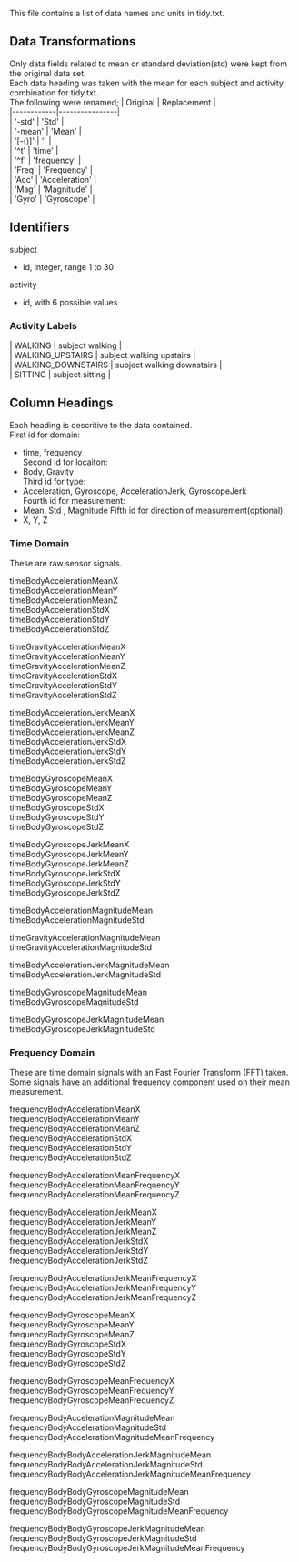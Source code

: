 This file contains a list of data names and units in tidy.txt. 
## Data Transformations
Only data fields related to mean or standard deviation(std) were kept from the original data set.  
Each data heading was taken with the mean for each subject and activity combination for tidy.txt.  
The following were renamed;
|  Original  |  Replacement   |    
|------------|----------------|   
|  '-std'    | 'Std'          |  
| '-mean'    | 'Mean'         |  
|  '[-()]'   | ''             |  
|  '^t'      | 'time'         |  
|  '^f'      | 'frequency'    |  
|  'Freq'    | 'Frequency'    |  
|  'Acc'     | 'Acceleration' |  
|  'Mag'     | 'Magnitude'    |  
|  'Gyro'    | 'Gyroscope'    |  

## Identifiers  
subject   
* id, integer, range 1 to 30  
  
activity  
* id, with 6 possible values  

### Activity Labels                                       
| WALKING            | subject walking            |  
| WALKING_UPSTAIRS   | subject walking upstairs   |  
| WALKING_DOWNSTAIRS | subject walking downstairs |   
| SITTING            | subject sitting            |  
  
## Column Headings  
Each heading is descritive to the data contained.   
First id for domain:       
* time, frequency    
Second id for locaiton:    
* Body, Gravity  
Third id for type:  
* Acceleration, Gyroscope, AccelerationJerk, GyroscopeJerk  
Fourth id for measurement:  
* Mean, Std , Magnitude 
Fifth id for direction of measurement(optional):    
* X, Y, Z  

### Time Domain  
These are raw sensor signals.  
  
timeBodyAccelerationMeanX                              
timeBodyAccelerationMeanY                              
timeBodyAccelerationMeanZ                              
timeBodyAccelerationStdX  
timeBodyAccelerationStdY                               
timeBodyAccelerationStdZ                               

timeGravityAccelerationMeanX                           
timeGravityAccelerationMeanY                           
timeGravityAccelerationMeanZ                           
timeGravityAccelerationStdX                            
timeGravityAccelerationStdY                            
timeGravityAccelerationStdZ                            

timeBodyAccelerationJerkMeanX                          
timeBodyAccelerationJerkMeanY                          
timeBodyAccelerationJerkMeanZ                          
timeBodyAccelerationJerkStdX                           
timeBodyAccelerationJerkStdY                           
timeBodyAccelerationJerkStdZ                           

timeBodyGyroscopeMeanX                                 
timeBodyGyroscopeMeanY                                 
timeBodyGyroscopeMeanZ                                 
timeBodyGyroscopeStdX                                  
timeBodyGyroscopeStdY                                  
timeBodyGyroscopeStdZ                                  

timeBodyGyroscopeJerkMeanX                             
timeBodyGyroscopeJerkMeanY                             
timeBodyGyroscopeJerkMeanZ                             
timeBodyGyroscopeJerkStdX                              
timeBodyGyroscopeJerkStdY                              
timeBodyGyroscopeJerkStdZ                              

timeBodyAccelerationMagnitudeMean                      
timeBodyAccelerationMagnitudeStd                       

timeGravityAccelerationMagnitudeMean                   
timeGravityAccelerationMagnitudeStd                    

timeBodyAccelerationJerkMagnitudeMean                  
timeBodyAccelerationJerkMagnitudeStd                   

timeBodyGyroscopeMagnitudeMean                         
timeBodyGyroscopeMagnitudeStd                          

timeBodyGyroscopeJerkMagnitudeMean                     
timeBodyGyroscopeJerkMagnitudeStd                      

### Frequency Domain  
These are time domain signals with an Fast Fourier Transform (FFT) taken.  Some signals have an additional frequency component used on their mean measurement.
  
frequencyBodyAccelerationMeanX                         
frequencyBodyAccelerationMeanY                         
frequencyBodyAccelerationMeanZ                         
frequencyBodyAccelerationStdX                          
frequencyBodyAccelerationStdY                          
frequencyBodyAccelerationStdZ                          

frequencyBodyAccelerationMeanFrequencyX                
frequencyBodyAccelerationMeanFrequencyY                
frequencyBodyAccelerationMeanFrequencyZ                

frequencyBodyAccelerationJerkMeanX                     
frequencyBodyAccelerationJerkMeanY                     
frequencyBodyAccelerationJerkMeanZ                     
frequencyBodyAccelerationJerkStdX                      
frequencyBodyAccelerationJerkStdY                      
frequencyBodyAccelerationJerkStdZ                      

frequencyBodyAccelerationJerkMeanFrequencyX            
frequencyBodyAccelerationJerkMeanFrequencyY            
frequencyBodyAccelerationJerkMeanFrequencyZ            

frequencyBodyGyroscopeMeanX                            
frequencyBodyGyroscopeMeanY                            
frequencyBodyGyroscopeMeanZ                            
frequencyBodyGyroscopeStdX                             
frequencyBodyGyroscopeStdY                             
frequencyBodyGyroscopeStdZ                             

frequencyBodyGyroscopeMeanFrequencyX                   
frequencyBodyGyroscopeMeanFrequencyY                   
frequencyBodyGyroscopeMeanFrequencyZ                   

frequencyBodyAccelerationMagnitudeMean                 
frequencyBodyAccelerationMagnitudeStd                  
frequencyBodyAccelerationMagnitudeMeanFrequency        

frequencyBodyBodyAccelerationJerkMagnitudeMean         
frequencyBodyBodyAccelerationJerkMagnitudeStd          
frequencyBodyBodyAccelerationJerkMagnitudeMeanFrequency  

frequencyBodyBodyGyroscopeMagnitudeMean                
frequencyBodyBodyGyroscopeMagnitudeStd                 
frequencyBodyBodyGyroscopeMagnitudeMeanFrequency       

frequencyBodyBodyGyroscopeJerkMagnitudeMean            
frequencyBodyBodyGyroscopeJerkMagnitudeStd             
frequencyBodyBodyGyroscopeJerkMagnitudeMeanFrequency  
